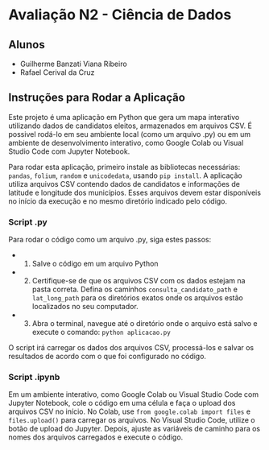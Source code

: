 # Avaliação N2 - Ciência de Dados

## Alunos

- Guilherme Banzati Viana Ribeiro
- Rafael Cerival da Cruz

## Instruções para Rodar a Aplicação

Este projeto é uma aplicação em Python que gera um mapa interativo utilizando dados de candidatos eleitos, armazenados em arquivos CSV. É possivel rodá-lo em seu ambiente local (como um arquivo .py) ou em um ambiente de desenvolvimento interativo, como Google Colab ou Visual Studio Code com Jupyter Notebook.

Para rodar esta aplicação, primeiro instale as bibliotecas necessárias: `pandas`, `folium`, `random` e `unicodedata`, usando `pip install`. A aplicação utiliza arquivos CSV contendo dados de candidatos e informações de latitude e longitude dos municípios. Esses arquivos devem estar disponíveis no início da execução e no mesmo diretório indicado pelo código.

### Script .py

Para rodar o código como um arquivo .py, siga estes passos:

- 1. Salve o código em um arquivo Python
- 2. Certifique-se de que os arquivos CSV com os dados estejam na pasta correta. Defina os caminhos `consulta_candidato_path` e `lat_long_path` para os diretórios exatos onde os arquivos estão localizados no seu computador.
- 3. Abra o terminal, navegue até o diretório onde o arquivo está salvo e execute o comando: `python aplicacao.py`

O script irá carregar os dados dos arquivos CSV, processá-los e salvar os resultados de acordo com o que foi configurado no código. 

### Script .ipynb

Em um ambiente interativo, como Google Colab ou Visual Studio Code com Jupyter Notebook, cole o código em uma célula e faça o upload dos arquivos CSV no início. No Colab, use `from google.colab import files` e `files.upload()` para carregar os arquivos. No Visual Studio Code, utilize o botão de upload do Jupyter. Depois, ajuste as variáveis de caminho para os nomes dos arquivos carregados e execute o código.
